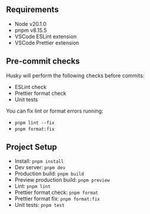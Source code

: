 ## Requirements

- Node v20.1.0
- pnpm v8.15.5
- VSCode ESLint extension
- VSCode Prettier extension

## Pre-commit checks

Husky will perform the following checks before commits:

- ESLint check
- Prettier format check
- Unit tests

You can fix lint or format errors running:

- `pnpm lint --fix`
- `pnpm format:fix`

## Project Setup

- Install: `pnpm install`
- Dev server: `pnpm dev`
- Production build: `pnpm build`
- Preview production build: `pnpm preview`
- Lint: `pnpm lint`
- Prettier format check: `pnpm format`
- Prettier format fix: `pnpm format:fix`
- Unit tests: `pnpm test`
